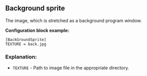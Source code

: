  ## Background sprite

 The image, which is stretched as a background program window.

 **Configuration block example:**

    [BackGroundSprite]
    TEXTURE = back.jpg

 ### Explanation:

 * `TEXTURE` - Path to image file in the appropriate directory.